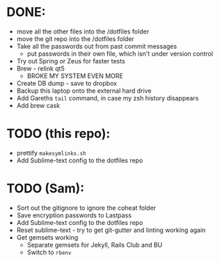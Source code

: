 # DONE:
- move all the other files into the /dotfiles folder
- move the git repo into the /dotfiles folder
- Take all the passwords out from past commit messages
    + put passwords in their own file, which isn't under version control
- Try out Spring or Zeus for faster tests
- Brew - relink qt5
    + BROKE MY SYSTEM EVEN MORE
- Create DB dump - save to dropbox
- Backup this laptop onto the external hard drive
- Add Gareths `tail` command, in case my zsh history disappears
- Add brew cask

# TODO (this repo):
- prettify `makesymlinks.sh`
- Add Sublime-text config to the dotfiles repo

# TODO (Sam):
- Sort out the gitignore to ignore the coheat folder
- Save encryption passwords to Lastpass
- Add Sublime-text config to the dotfiles repo
- Reset sublime-text - try to get git-gutter and linting working again
- Get gemsets working
    + Separate gemsets for Jekyll, Rails Club and BU
    + Switch to `rbenv`